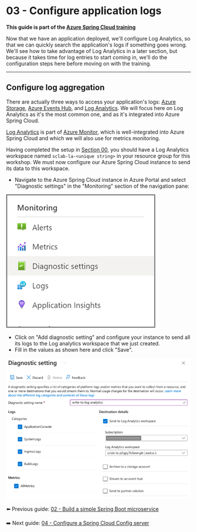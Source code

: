 # 03 - Configure application logs

__This guide is part of the [Azure Spring Cloud training](../README.md)__

Now that we have an application deployed, we'll configure Log Analytics, so that we can quickly search the application's logs if something goes wrong. We'll see how to take advantage of Log Analytics in a later section, but because it takes time for log entries to start coming in, we'll do the configuration steps here before moving on with the training.

---

## Configure log aggregation

There are actually three ways to access your application's logs: [Azure Storage](https://docs.microsoft.com/en-us/azure/storage/common/storage-introduction/?WT.mc_id=azurespringcloud-github-judubois), [Azure Events Hub](https://docs.microsoft.com/en-us/azure/event-hubs/?WT.mc_id=azurespringcloud-github-judubois), and [Log Analytics](https://docs.microsoft.com/en-us/azure/azure-monitor/log-query/get-started-portal/?WT.mc_id=azurespringcloud-github-judubois). We will focus here on Log Analytics as it's the most common one, and as it's integrated into Azure Spring Cloud.

[Log Analytics](https://docs.microsoft.com/en-us/azure/azure-monitor/log-query/get-started-portal/?WT.mc_id=azurespringcloud-github-judubois) is part of [Azure Monitor](https://azure.microsoft.com/en-us/services/monitor/?WT.mc_id=azurespringcloud-github-judubois), which is well-integrated into Azure Spring Cloud and which we will also use for metrics monitoring.

Having completed the setup in [Section 00](../00-setup-your-environment/README.md), you should have a Log Analytics workspace named `sclab-la-<unique string>` in your resource group for this workshop. We must now configure our Azure Spring Cloud instance to send its data to this workspace.

- Navigate to the Azure Spring Cloud instance  in Azure Portal and select "Diagnostic settings" in the "Monitoring" section of the navigation pane:

![Diagnostic Settings](media/01-diagnostic-settings.png)

- Click on "Add diagnostic setting" and configure your instance to send all its logs to the Log analytics workspace that we just created.
- Fill in the values as shown here and click "Save".

![Send logs to the log analytics workspace](media/02-send-logs-to-log-analytics-workspace.png)

⬅️ Previous guide: [02 - Build a simple Spring Boot microservice](../02-build-a-simple-spring-boot-microservice/README.md)

➡️ Next guide: [04 - Configure a Spring Cloud Config server](../04-configure-a-spring-cloud-config-server/README.md)
